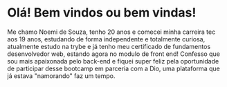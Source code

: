 # Olá! Bem vindos ou bem vindas!

Me chamo Noemi de Souza, tenho 20 anos e comecei minha carreira tec aos 19 anos, estudando de forma independente e totalmente curiosa, atualmente estudo na trybe e já tenho meu certificado de fundamentos desenvolvedor web, estando agora no modulo de front end! Confesso que sou mais apaixonada pelo back-end e fiquei super feliz pela oportunidade de participar desse bootcamp em parceria com a Dio, uma plataforma que já estava "namorando" faz um tempo.